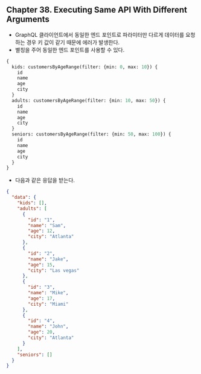
## Chapter 38. Executing Same API With Different Arguments

* GraphQL 클라이언트에서 동일한 엔드 포인트로 파라미터만 다르게 데이터를 요청하는 경우 키 값이 같기 때문에 에러가 발생한다.
* 별칭을 주어 동일한 엔드 포인트를 사용할 수 있다.

```graphql
{
  kids: customersByAgeRange(filter: {min: 0, max: 10}) {
    id
    name
    age
    city
  }
  adults: customersByAgeRange(filter: {min: 10, max: 50}) {
    id
    name
    age
    city
  }
  seniors: customersByAgeRange(filter: {min: 50, max: 100}) {
    id
    name
    age
    city
  }
}
```

* 다음과 같은 응답을 받는다.

```json
{
  "data": {
    "kids": [],
    "adults": [
      {
        "id": "1",
        "name": "Sam",
        "age": 12,
        "city": "Atlanta"
      },
      {
        "id": "2",
        "name": "Jake",
        "age": 15,
        "city": "Las vegas"
      },
      {
        "id": "3",
        "name": "Mike",
        "age": 17,
        "city": "Miami"
      },
      {
        "id": "4",
        "name": "John",
        "age": 20,
        "city": "Atlanta"
      }
    ],
    "seniors": []
  }
}
```